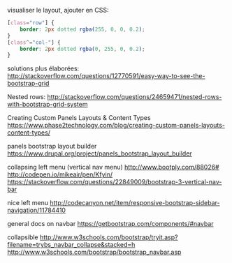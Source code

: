 visualiser le layout, ajouter en CSS:

```css
[class="row"] {
    border: 2px dotted rgba(255, 0, 0, 0.2);
}
[class^="col-"] {
    border: 2px dotted rgba(0, 255, 0, 0.2);
}
```

solutions plus élaborées:
http://stackoverflow.com/questions/12770591/easy-way-to-see-the-bootstrap-grid

Nested rows:
http://stackoverflow.com/questions/24659471/nested-rows-with-bootstrap-grid-system

Creating Custom Panels Layouts & Content Types
https://www.phase2technology.com/blog/creating-custom-panels-layouts-content-types/

panels bootstrap layout builder
https://www.drupal.org/project/panels_bootstrap_layout_builder

collapsing left menu (vertical nav menu)
http://www.bootply.com/88026#
http://codepen.io/mikeair/pen/Kfyin/
https://stackoverflow.com/questions/22849009/bootstrap-3-vertical-nav-bar

nice left menu
http://codecanyon.net/item/responsive-bootstrap-sidebar-navigation/11784410

general docs on navbar
https://getbootstrap.com/components/#navbar

collapsible
http://www.w3schools.com/bootstrap/tryit.asp?filename=trybs_navbar_collapse&stacked=h
http://www.w3schools.com/bootstrap/bootstrap_navbar.asp